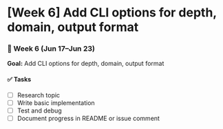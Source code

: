# [Week 6] Add CLI options for depth, domain, output format

### 📅 Week 6 (Jun 17–Jun 23)

**Goal:** Add CLI options for depth, domain, output format

#### ✅ Tasks
- [ ] Research topic
- [ ] Write basic implementation
- [ ] Test and debug
- [ ] Document progress in README or issue comment
